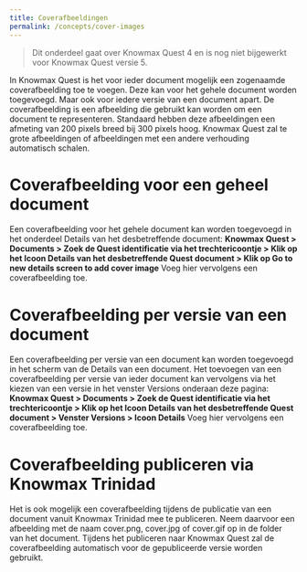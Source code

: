 ```yaml
---
title: Coverafbeeldingen
permalink: /concepts/cover-images
---
```


> Dit onderdeel gaat over Knowmax Quest 4 en is nog niet bijgewerkt voor Knowmax Quest versie 5.

In Knowmax Quest is het voor ieder document mogelijk een zogenaamde coverafbeelding toe te voegen. Deze kan voor het gehele document worden toegevoegd. Maar ook voor iedere versie van een document apart. De coverafbeelding is een afbeelding die gebruikt kan worden om een document te representeren. Standaard hebben deze afbeeldingen een afmeting van 200 pixels breed bij 300 pixels hoog. Knowmax Quest zal te grote afbeeldingen of afbeeldingen met een andere verhouding automatisch schalen.

# Coverafbeelding voor een geheel document
Een coverafbeelding voor het gehele document kan worden toegevoegd in het onderdeel Details van het desbetreffende document: **Knowmax Quest > Documents > Zoek de Quest identificatie via het trechtericoontje > Klik op het Icoon Details van het desbetreffende Quest document > Klik op Go to new details screen to add cover image** Voeg hier vervolgens een coverafbeelding toe.

# Coverafbeelding per versie van een document
Een coverafbeelding per versie van een document kan worden toegevoegd in het scherm van de Details van een document. Het toevoegen van een coverafbeelding per versie van ieder document kan vervolgens via het kiezen van een versie in het venster Versions onderaan deze pagina: **Knowmax Quest > Documents > Zoek de Quest identificatie via het trechtericoontje > Klik op het Icoon Details van het desbetreffende Quest document > Venster Versions > Icoon Details** Voeg hier vervolgens een coverafbeelding toe.

# Coverafbeelding publiceren via Knowmax Trinidad
Het is ook mogelijk een coverafbeelding tijdens de publicatie van een document vanuit Knowmax Trinidad mee te publiceren. Neem daarvoor een afbeelding met de naam cover.png, cover.jpg of cover.gif op in de folder van het document. Tijdens het publiceren naar Knowmax Quest zal de coverafbeelding automatisch voor de gepubliceerde versie worden gebruikt.